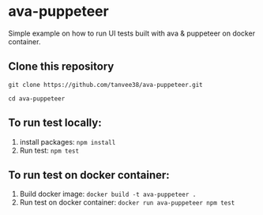 # ava-puppeteer
Simple example on how to run UI tests built with ava & puppeteer on docker container.

## Clone this repository
```git clone https://github.com/tanvee38/ava-puppeteer.git```

```cd ava-puppeteer```

## To run test locally:

1. install packages: ```npm install```
2. Run test: ```npm test```

## To run test on docker container:

1. Build docker image:  ```docker build -t ava-puppeteer .```
2. Run test on docker container: ```docker run ava-puppeteer npm test```
